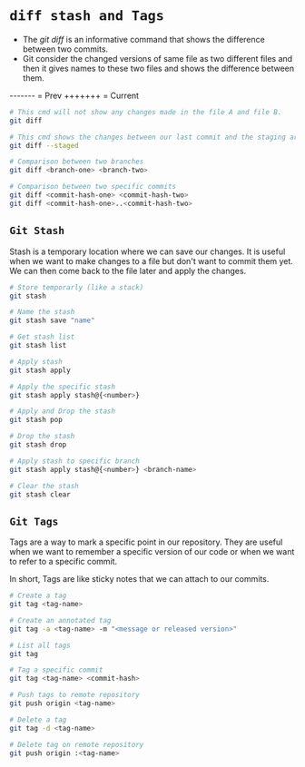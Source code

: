 # `diff stash and Tags`

- The _git diff_ is an informative command that shows the difference between two commits.
- Git consider the changed versions of same file as two different files and then it gives names to these two files and shows the difference between them.

------- = Prev
+++++++ = Current

```bash
# This cmd will not show any changes made in the file A and file B.
git diff

# This cmd shows the changes between our last commit and the staging area (changes are staged and ready to be commited.)
git diff --staged

# Comparison between two branches
git diff <branch-one> <branch-two>

# Comparison between two specific commits
git diff <commit-hash-one> <commit-hash-two>
git diff <commit-hash-one>..<commit-hash-two>
```

## `Git Stash`

Stash is a temporary location where we can save our changes. It is useful when we want to make changes to a file but don't want to commit them yet. We can then come back to the file later and apply the changes.

```bash
# Store temporarly (like a stack)
git stash

# Name the stash
git stash save "name"

# Get stash list
git stash list

# Apply stash
git stash apply

# Apply the specific stash
git stash apply stash@{<number>}

# Apply and Drop the stash
git stash pop

# Drop the stash
git stash drop

# Apply stash to specific branch
git stash apply stash@{<number>} <branch-name>

# Clear the stash
git stash clear
```

## `Git Tags`

Tags are a way to mark a specific point in our repository. They are useful when we want to remember a specific version of our code or when we want to refer to a specific commit.

In short, Tags are like sticky notes that we can attach to our commits.

```bash
# Create a tag
git tag <tag-name>

# Create an annotated tag
git tag -a <tag-name> -m "<message or released version>"

# List all tags
git tag

# Tag a specific commit
git tag <tag-name> <commit-hash>

# Push tags to remote repository
git push origin <tag-name>

# Delete a tag
git tag -d <tag-name>

# Delete tag on remote repository
git push origin :<tag-name>
```
